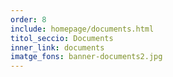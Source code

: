 ```yaml
---
order: 8
include: homepage/documents.html
titol_seccio: Documents
inner_link: documents
imatge_fons: banner-documents2.jpg
---
```

